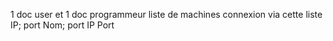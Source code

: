 1 doc user et 1 doc programmeur
liste de machines
connexion via cette liste
IP; port
Nom; port
IP
Port